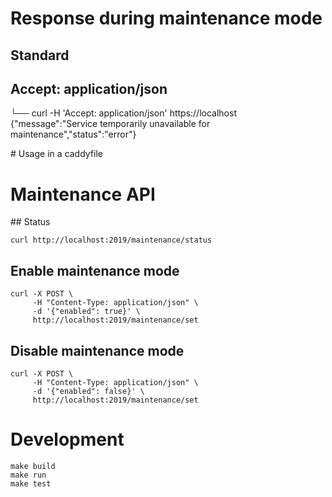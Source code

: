 


# Response during maintenance mode

## Standard

## Accept: application/json

└── curl -H 'Accept: application/json' https://localhost
{"message":"Service temporarily unavailable for maintenance","status":"error"}


# Usage in a caddyfile





# Maintenance API

## Status
```shell
curl http://localhost:2019/maintenance/status
```

## Enable maintenance mode
```shell
curl -X POST \
     -H "Content-Type: application/json" \
     -d '{"enabled": true}' \
     http://localhost:2019/maintenance/set
```

## Disable maintenance mode
```shell
curl -X POST \
     -H "Content-Type: application/json" \
     -d '{"enabled": false}' \
     http://localhost:2019/maintenance/set
```


# Development

```shell
make build
make run
make test
```